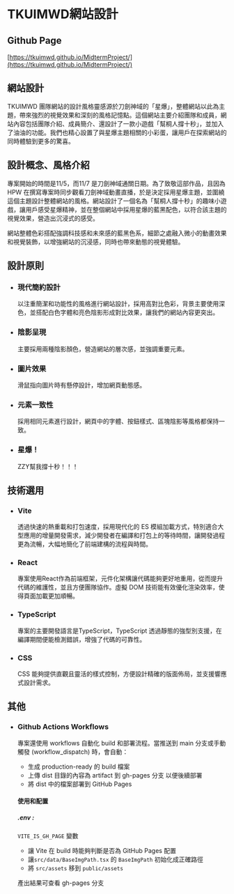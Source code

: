 # TKUIMWD網站設計

## Github Page

[https://tkuimwd.github.io/MidtermProject/](https://tkuimwd.github.io/MidtermProject/)

## 網站設計

TKUIMWD 團隊網站的設計風格靈感源於刀劍神域的「星爆」，整體網站以此為主題，帶來強烈的視覺效果和深刻的風格記憶點。這個網站主要介紹團隊和成員，網站內容包括團隊介紹、成員簡介、還設計了一款小遊戲「幫桐人撐十秒」，並加入了油油的功能。我們也精心設置了與星爆主題相關的小彩蛋，讓用戶在探索網站的同時體驗到更多的驚喜。

## 設計概念、風格介紹

專案開始的時間是11/5，而11/7 是刀劍神域通關日期。為了致敬這部作品，且因為 HPW 在撰寫專案時同步觀看刀劍神域動畫直播，於是決定採用星爆主題，並圍繞這個主題設計整體網站的風格。網站設計了一個名為「幫桐人撐十秒」的趣味小遊戲，讓用戶感受星爆精神，並在整個網站中採用星爆的藍黑配色，以符合該主題的視覺效果，營造出沉浸式的感受。

網站整體色彩搭配強調科技感和未來感的藍黑色系，細節之處融入微小的動畫效果和視覺裝飾，以增強網站的沉浸感，同時也帶來動態的視覺體驗。

## 設計原則

- ### 現代簡約設計
    以注重簡潔和功能性的風格進行網站設計，採用高對比色彩，背景主要使用深色，並搭配白色字體和亮色陰影形成對比效果，讓我們的網站內容更突出。
    
- ### 陰影呈現
    主要採用兩種陰影顏色，營造網站的層次感，並強調重要元素。

- ### 圖片效果
    滑鼠指向圖片時有懸停設計，增加網頁動態感。
    
- ### 元素一致性
    採用相同元素進行設計，網頁中的字體、按鈕樣式、區塊陰影等風格都保持一致。
    
- ### 星爆！
    ZZY幫我撐十秒！！！

## 技術選用

- ### Vite

    透過快速的熱重載和打包速度，採用現代化的 ES 模組加載方式，特別適合大型應用的增量開發需求，減少開發者在編譯和打包上的等待時間，讓開發過程更為流暢，大幅地簡化了前端建構的流程與時間。
  
- ### React

    專案使用React作為前端框架，元件化架構讓代碼能夠更好地重用，從而提升代碼的維護性，並且方便團隊協作。虛擬 DOM 技術能有效優化渲染效率，使得頁面加載更加順暢。
  
- ### TypeScript
    
    專案的主要開發語言是TypeScript，TypeScript 透過靜態的強型別支援，在編譯期間便能檢測錯誤，增強了代碼的可靠性。
    
- ### CSS

    CSS 能夠提供直觀且靈活的樣式控制，方便設計精確的版面佈局，並支援響應式設計需求。

## 其他

- ### Github Actions Workflows

    專案還使用 workflows 自動化 build 和部署流程。當推送到 main 分支或手動觸發 (workflow_dispatch) 時，會自動：

    - 生成 production-ready 的 build 檔案
    - 上傳 dist 目錄的內容為 artifact 到 gh-pages 分支 以便後續部署
    - 將 dist 中的檔案部署到 GitHub Pages

    #### 使用和配置

    ##### .env :

    `VITE_IS_GH_PAGE` 變數
    
    - 讓 Vite 在 build 時能夠判斷是否為 GitHub Pages 配置
    - 讓`src/data/BaseImgPath.tsx` 的 `BaseImgPath` 初始化成正確路徑
    - 將 `src/assets` 移到 `public/assets`

    產出結果可查看 gh-pages 分支